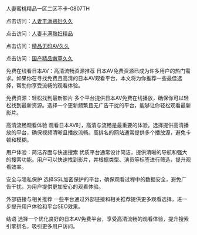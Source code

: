 人妻蜜桃精品一区二区不卡-0807TH

点击访问：<a href="https://tfda.pages.dev/">人妻丰满熟妇久久</a>

点击访问：<a href="https://gda-c7m.pages.dev/">人妻丰满熟妇精品</a>

点击访问：<a href="https://gsd-agv.pages.dev/">精品无码AV久久</a>

点击访问：<a href="https://bsdf-5f5.pages.dev/">国产精品嫩草久久</a>



免费在线看日本AV：高清流畅资源推荐
日本AV免费资源已成为许多用户的热门需求。如果你在寻找免费且高清的日本AV观看平台，本文将为你推荐一些最佳选择，帮助你享受流畅的观看体验。

免费资源：轻松找到最新影片
多个平台提供日本AV免费在线播放，确保你可以轻松找到最新资源。选择一个更新频繁且无广告干扰的平台，能够让你轻松观看最新影片。

高清流畅观看体验
观看日本AV时，高清与流畅是最重要的体验。选择提供高清播放的平台，确保视频清晰且播放流畅。高排名的网站通常提供多个播放源，避免卡顿和模糊。

用户体验：简洁界面与快速搜索
优质平台通常设计简洁，提供清晰的导航和强大的搜索功能。用户可以快速找到影片，并根据类型、演员等标签进行筛选，提升观看效率。

安全与隐私保护
选择SSL加密保护的平台，确保观看过程中的数据安全，避免广告干扰，为用户提供更加安心的观看体验。

外部链接与相关推荐
一些平台通过外部链接和相关推荐提供更多观看选择，进一步提升用户体验和平台SEO效果。

结语
选择一个优化良好的日本AV免费平台，享受高清流畅的观看体验，提升搜索引擎排名，吸引更多用户访问。









<span style="display:none;">[Canonical link]( https://github.com/gl56216/461674 ）</span>
